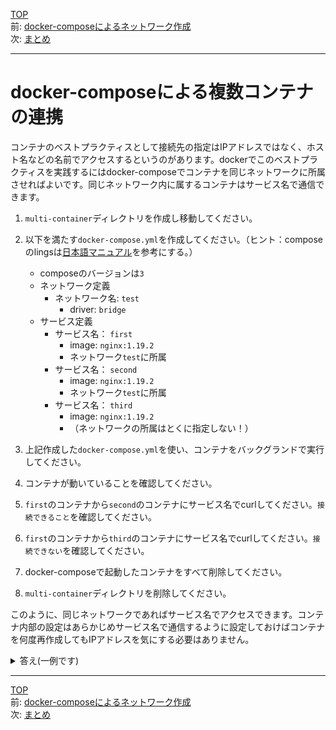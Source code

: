 [TOP](../README.md)  
前: [docker-composeによるネットワーク作成](./compose-network.md)  
次: [まとめ](./compose-summary.md)  

---

# docker-composeによる複数コンテナの連携

コンテナのベストプラクティスとして接続先の指定はIPアドレスではなく、ホスト名などの名前でアクセスするというのがあります。dockerでこのベストプラクティスを実践するにはdocker-composeでコンテナを同じネットワークに所属させればよいです。同じネットワーク内に属するコンテナはサービス名で通信できます。

1. ``multi-container``ディレクトリを作成し移動してください。

2. 以下を満たす``docker-compose.yml``を作成してください。（ヒント：composeのlingsは[日本語マニュアル](https://docs.docker.jp/compose/compose-file.html#links)を参考にする。）
   - composeのバージョンは``3``
   - ネットワーク定義
     - ネットワーク名: ``test``
       - driver: ``bridge``
   - サービス定義
     - サービス名： ``first``
       - image: ``nginx:1.19.2``
       - ネットワーク``test``に所属
     - サービス名： ``second``
       - image: ``nginx:1.19.2``
       - ネットワーク``test``に所属
     - サービス名： ``third``
       - image: ``nginx:1.19.2``
       - （ネットワークの所属はとくに指定しない！）

3. 上記作成した``docker-compose.yml``を使い、コンテナをバックグランドで実行してください。

4. コンテナが動いていることを確認してください。

5. ``first``のコンテナから``second``のコンテナにサービス名でcurlしてください。``接続できること``を確認してください。

6. ``first``のコンテナから``third``のコンテナにサービス名でcurlしてください。``接続できない``を確認してください。

7. docker-composeで起動したコンテナをすべて削除してください。

8. `multi-container`ディレクトリを削除してください。

このように、同じネットワークであればサービス名でアクセスできます。コンテナ内部の設定はあらかじめサービス名で通信するように設定しておけばコンテナを何度再作成してもIPアドレスを気にする必要はありません。

<details>
<summary>
答え(一例です)
</summary>

1. 以下コマンドを実行する。
```
$ mkdir multi-container
$ cd multi-container
```

2. 以下コマンドを実行する。
```
cat <<EOF > docker-compose.yml
version: '3'
services:
  first:
    image: nginx:1.19.2
    networks:
      - test
  second:
    image: nginx:1.19.2
    networks:
      - test
  third:
    image: nginx:1.19.2
networks:
  test:
    driver: bridge
EOF
```

3. 以下コマンドを実行する。
```
docker-compose up -d
```

4. 以下コマンドを実行して確認してください。
```
$ docker ps
CONTAINER ID   IMAGE          COMMAND                  CREATED              STATUS              PORTS     NAMES
d2ad2a7fc781   nginx:1.19.2   "/docker-entrypoint.…"   About a minute ago   Up About a minute   80/tcp    multi-container-third-1
1616109d3c1b   nginx:1.19.2   "/docker-entrypoint.…"   About a minute ago   Up About a minute   80/tcp    multi-container-second-1
25018fad344f   nginx:1.19.2   "/docker-entrypoint.…"   About a minute ago   Up About a minute   80/tcp    multi-container-first-1
```

5. 以下一連のコマンドを実行する。
```
$ docker-compose exec first sh
WARN[0000] /home/ssm-user/docker-practice/multi-container/docker-compose.yml: the attribute `version` is obsolete, it will be ignored, please remove it to avoid potential confusion 

# curl second
<!DOCTYPE html>
<html>
<head>
<title>Welcome to nginx!</title>
<style>
    body {
        width: 35em;
        margin: 0 auto;
        font-family: Tahoma, Verdana, Arial, sans-serif;
    }
</style>
</head>
<body>
<h1>Welcome to nginx!</h1>
<p>If you see this page, the nginx web server is successfully installed and
working. Further configuration is required.</p>

<p>For online documentation and support please refer to
<a href="http://nginx.org/">nginx.org</a>.<br/>
Commercial support is available at
<a href="http://nginx.com/">nginx.com</a>.</p>

<p><em>Thank you for using nginx.</em></p>
</body>
</html>
```

6. 以下一連のコマンドを実行する。
```
$ docker-compose exec first sh
WARN[0000] /home/ssm-user/docker-practice/multi-container/docker-compose.yml: the attribute `version` is obsolete, it will be ignored, please remove it to avoid potential confusion

# curl third
curl: (6) Could not resolve host: third

なお5.のコマンドを実行直後の場合は、はじめの $ docker-compose exec first sh を実行する必要はありません
```

7. 以下コマンドを実行する。
```
docker-compose down

なお6.のコマンドを実行直後の場合は、 # exit でコンテナから出てください
```

8. 以下コマンドを実行する。
```
rm -rf multi-container
```

</details>

---

[TOP](../README.md)  
前: [docker-composeによるネットワーク作成](./compose-network.md)  
次: [まとめ](./compose-summary.md)  
